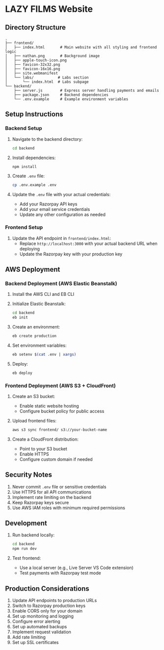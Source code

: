 # LAZY FILMS Website

## Directory Structure

```
.
├── frontend/
│   ├── index.html       # Main website with all styling and frontend logic
│   ├── nathan.png       # Background image
│   ├── apple-touch-icon.png
│   ├── favicon-32x32.png
│   ├── favicon-16x16.png
│   ├── site.webmanifest
│   └── labs/           # Labs section
│       └── index.html  # Labs subpage
└── backend/
    ├── server.js        # Express server handling payments and emails
    ├── package.json     # Backend dependencies
    └── .env.example     # Example environment variables
```

## Setup Instructions

### Backend Setup

1. Navigate to the backend directory:
   ```bash
   cd backend
   ```

2. Install dependencies:
   ```bash
   npm install
   ```

3. Create `.env` file:
   ```bash
   cp .env.example .env
   ```

4. Update the `.env` file with your actual credentials:
   - Add your Razorpay API keys
   - Add your email service credentials
   - Update any other configuration as needed

### Frontend Setup

1. Update the API endpoint in `frontend/index.html`:
   - Replace `http://localhost:3000` with your actual backend URL when deploying
   - Update the Razorpay key with your production key

## AWS Deployment

### Backend Deployment (AWS Elastic Beanstalk)

1. Install the AWS CLI and EB CLI

2. Initialize Elastic Beanstalk:
   ```bash
   cd backend
   eb init
   ```

3. Create an environment:
   ```bash
   eb create production
   ```

4. Set environment variables:
   ```bash
   eb setenv $(cat .env | xargs)
   ```

5. Deploy:
   ```bash
   eb deploy
   ```

### Frontend Deployment (AWS S3 + CloudFront)

1. Create an S3 bucket:
   - Enable static website hosting
   - Configure bucket policy for public access

2. Upload frontend files:
   ```bash
   aws s3 sync frontend/ s3://your-bucket-name
   ```

3. Create a CloudFront distribution:
   - Point to your S3 bucket
   - Enable HTTPS
   - Configure custom domain if needed

## Security Notes

1. Never commit `.env` file or sensitive credentials
2. Use HTTPS for all API communications
3. Implement rate limiting on the backend
4. Keep Razorpay keys secure
5. Use AWS IAM roles with minimum required permissions

## Development

1. Run backend locally:
   ```bash
   cd backend
   npm run dev
   ```

2. Test frontend:
   - Use a local server (e.g., Live Server VS Code extension)
   - Test payments with Razorpay test mode

## Production Considerations

1. Update API endpoints to production URLs
2. Switch to Razorpay production keys
3. Enable CORS only for your domain
4. Set up monitoring and logging
5. Configure error alerting
6. Set up automated backups
7. Implement request validation
8. Add rate limiting
9. Set up SSL certificates 